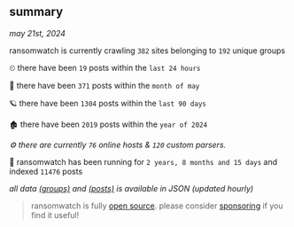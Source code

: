 
## summary
_may 21st, 2024_

ransomwatch is currently crawling `382` sites belonging to `192` unique groups

⏲ there have been `19` posts within the `last 24 hours`

🦈 there have been `371` posts within the `month of may`

🪐 there have been `1304` posts within the `last 90 days`

🏚 there have been `2019` posts within the `year of 2024`

_⚙️ there are currently `76` online hosts & `120` custom parsers._

🦕 ransomwatch has been running for `2 years, 8 months and 15 days` and indexed `11476` posts

_all data  [(groups)](http://ransomwhat.telemetry.ltd/groups) and [(posts)](http://ransomwhat.telemetry.ltd/posts) is available in JSON (updated hourly)_

> ransomwatch is fully [open source](https://github.com/joshhighet/ransomwatch#ransomwatch--). please consider [sponsoring](https://github.com/sponsors/joshhighet) if you find it useful!
